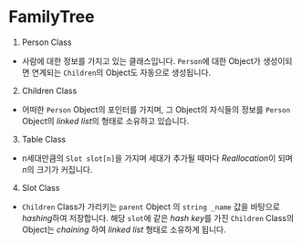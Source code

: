 FamilyTree
==========
1. Person Class
 * 사람에 대한 정보를 가지고 있는 클래스입니다. `Person`에 대한 Object가 생성이되면 연계되는 `Children`의 Object도 자동으로 생성됩니다. 


2. Children Class
 * 어떠한 `Person` Object의 포인터를 가지며, 그 Object의 자식들의 정보를 `Person` Object의 *linked list*의 형태로 소유하고 있습니다. 

3. Table Class 
 * n세대만큼의 `Slot slot[n]`을 가지며 세대가 추가될 때마다 *Reallocation*이 되며 *n*의 크기가 커집니다.

4. Slot Class
 * `Children` Class가 가리키는 `parent` Object 의 `string _name` 값을 바탕으로 *hashing*하여 저장합니다. 해당 `slot`에 같은 *hash key*를 가진 `Children` Class의 Object는 *chaining* 하여 *linked list* 형태로 소유하게 됩니다.
